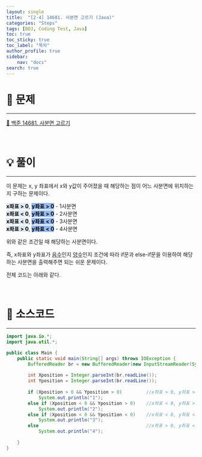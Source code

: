 ```yaml
---
layout: single
title:  "[2-4] 14681. 사분면 고르기 (Java)"
categories: "Steps" 
tags: [BOJ, Coding Test, Java]
toc: true
toc_sticky: true
toc_label: "목차"
author_profile: true
sidebar:
    nav: "docs"
search: true
---
```


# 🔎 문제
<hr/>

[🔗 백준 14681. 사분면 고르기](https://www.acmicpc.net/problem/14681)
<br/><br/><br/>

# 💡 풀이
<hr/>

이 문제는 x, y 좌표에서 x와 y값이 주어졌을 때 해당하는 점이 어느 사분면에 위치하는지 구하는 문제이다.

**<mark style='background-color: #E1EAF3'>x좌표 > 0</mark>**, **<mark style='background-color: #96BBF3'>y좌표 > 0</mark>** - 1사분면<br/>
**<mark style='background-color: #E1EAF3'>x좌표 < 0</mark>**, **<mark style='background-color: #96BBF3'>y좌표 > 0</mark>** - 2사분면<br/>
**<mark style='background-color: #E1EAF3'>x좌표 < 0</mark>**, **<mark style='background-color: #96BBF3'>y좌표 < 0</mark>** - 3사분면<br/>
**<mark style='background-color: #E1EAF3'>x좌표 > 0</mark>**, **<mark style='background-color: #96BBF3'>y좌표 < 0</mark>** - 4사분면

위와 같은 조건일 때 해당하는 사분면이다.

즉, x좌표와 y좌표가 <u>음수</u>인지 <u>양수</u>인지 조건에 따라 if문과 else-if문을 이용하여 해당하는 사분면을 출력해주면 되는 쉬운 문제이다.

전체 코드는 아래와 같다.
<br/><br/><br/>

# 📃 소스코드
<hr/>

```java
import java.io.*;
import java.util.*;

public class Main {
    public static void main(String[] args) throws IOException {
    	BufferedReader br = new BufferedReader(new InputStreamReader(System.in));
    	
    	int Xposition = Integer.parseInt(br.readLine());
    	int Yposition = Integer.parseInt(br.readLine());
    	
    	if (Xposition > 0 && Yposition > 0)         //x좌표 > 0, y좌표 > 0
    		System.out.println("1");
    	else if (Xposition < 0 && Yposition > 0)    //x좌표 < 0, y좌표 > 0
    		System.out.println("2");
    	else if (Xposition < 0 && Yposition < 0)    //x좌표 < 0, y좌표 < 0
    		System.out.println("3");
    	else                                        //x좌표 > 0, y좌표 < 0
    		System.out.println("4");
    	
    }
}
```